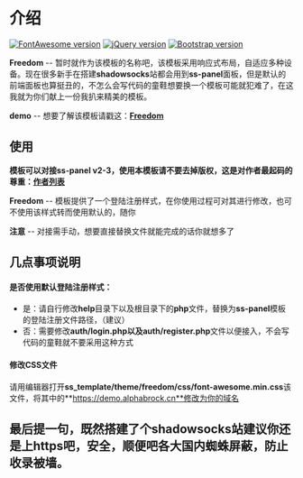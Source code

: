 介绍
============
[![FontAwesome version](https://img.shields.io/badge/FontAwesome-v4.0.3-green.svg)](http://fontawesome.io )
[![jQuery version](https://img.shields.io/badge/jQuery-v1.10.2-green.svg)](jquery.org)
[![Bootstrap version](https://img.shields.io/badge/Bootstrap-v3.1.1-green.svg)](http://getbootstrap.com)

**Freedom** -- 暂时就作为该模板的名称吧，该模板采用响应式布局，自适应多种设备。现在很多新手在搭建**shadowsocks**站都会用到**ss-panel**面板，但是默认的前端面板也算挺丑的，不怎么会写代码的童鞋想要换一个模板可能就犯难了，在这我就为你们献上一份我扒来精美的模板。

**demo** -- 想要了解该模板请戳这：**[Freedom](https://demo.alphabrock.cn)**

使用
------------------------------
**模板可以对接ss-panel v2-3，使用本模板请不要去掉版权，这是对作者最起码的尊重：[作者列表](https://demo.alphabrock.cn/staff.php)**

**Freedom** -- 模板提供了一个登陆注册样式，在你使用过程可对其进行修改，也可不使用该样式转而使用默认的，随你

**注意** -- 对接需手动，想要直接替换文件就能完成的话你就想多了


几点事项说明
------------
#### 是否使用默认登陆注册样式：

- 是：请自行修改**help**目录下以及根目录下的**php**文件，替换为**ss-panel**模板的登陆注册文件路径，（建议）
- 否：需要修改**auth/login.php以及auth/register.php**文件以便接入，不会写代码的童鞋就不要采用这种方式


#### 修改CSS文件



请用编辑器打开**ss_template/theme/freedom/css/font-awesome.min.css**该文件，将其中的**https://demo.alphabrock.cn**修改为你的域名



最后提一句，既然搭建了个**shadowsocks**站建议你还是上https吧，安全，顺便吧各大国内蜘蛛屏蔽，防止收录被墙。
------------------------------

